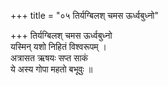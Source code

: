+++
title = "०५ तिर्यग्बिलश् चमस ऊर्ध्वबुध्नो"

+++
तिर्यग्बिलश् चमस ऊर्ध्वबुध्नो  
यस्मिन् यशो निहितं विश्वरूपम् ।  
अत्रासत ऋषयः सप्त साकं  
ये अस्य गोपा महतो बभूवुः ॥